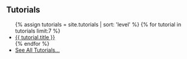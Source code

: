 <div id="naviLeft">
<h2>Tutorials</h2>
<ul>
{% assign tutorials = site.tutorials | sort: 'level' %}
{% for tutorial in tutorials limit:7 %}
  <li>
    <a href="{{ tutorial.url }}">{{ tutorial.title }}</a>
  </li>
{% endfor %}
<li><a href="/tutorials.html">See All Tutorials...</a></li>
</ul>
</div>
